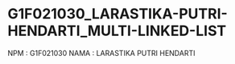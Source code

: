 # G1F021030_LARASTIKA-PUTRI-HENDARTI_MULTI-LINKED-LIST
NPM : G1F021030 NAMA : LARASTIKA PUTRI HENDARTI
